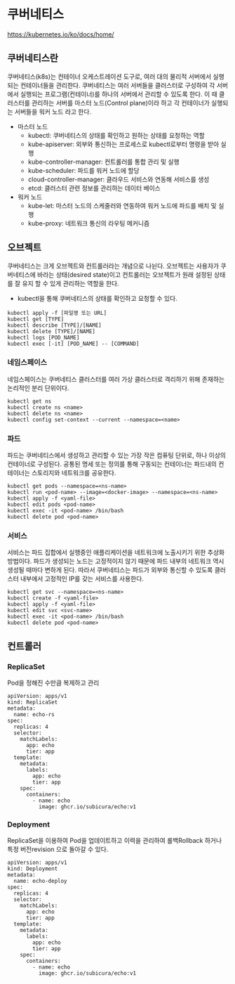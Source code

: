# 쿠버네티스
https://kubernetes.io/ko/docs/home/
## 쿠버네티스란
쿠버네티스(k8s)는 컨테이너 오케스트레이션 도구로, 여러 대의 물리적 서버에서 실행되는 컨테이너들을 관리한다.
쿠버네티스는 여러 서버들을 클러스터로 구성하여 각 서버에서 실행되는 프로그램(컨테이너)를 하나의 서버에서 관리할 수 있도록 한다.
이 때 클러스터를 관리하는 서버를 마스터 노드(Control plane)이라 하고 각 컨테이너가 실행되는 서버들을 워커 노드 라고 한다.
- 마스터 노드
    - kubectl: 쿠버네티스의 상태를 확인하고 원하는 상태를 요청하는 역할
    - kube-apiserver: 외부와 통신하는 프로세스로 kubectl로부터 명령을 받아 실행
    - kube-controller-manager: 컨트롤러를 통합 관리 및 실행
    - kube-scheduler: 파드를 워커 노드에 할당
    - cloud-controller-manager: 클라우드 서비스와 연동해 서비스를 생성
    - etcd: 클러스터 관련 정보를 관리하는 데이터 베이스
- 워커 노드
    - kube-let: 마스터 노드의 스케줄러와 연동하여 워커 노드에 파드를 배치 및 실행
    - kube-proxy: 네트워크 통신의 라우팅 메커니즘


## 오브젝트
쿠버네티스는 크게 오브젝트와 컨트롤러라는 개념으로 나뉜다.
오브젝트는 사용자가 쿠버네티스에 바라는 상태(desired state)이고 컨트롤러는 오브젝트가 원래 설정된 상태를 잘 유지 할 수 있게 관리하는 역할을 한다.

- kubectl을 통해 쿠버네티스의 상태를 확인하고 요청할 수 있다.
```
kubectl apply -f [파일명 또는 URL]
kubectl get [TYPE]
kubectl describe [TYPE]/[NAME]
kubectl delete [TYPE]/[NAME]
kubectl logs [POD_NAME]
kubectl exec [-it] [POD_NAME] -- [COMMAND]
```

### 네임스페이스
네임스페이스는 쿠버네티스 클러스터를 여러 가상 클러스터로 격리하기 위해 존재하는 논리적인 분리 단위이다.
```
kubectl get ns
kubectl create ns <name>
kubectl delete ns <name>
kubectl config set-context --current --namespace=<name>
```

### 파드
파드는 쿠버네티스에서 생성하고 관리할 수 있는 가장 작은 컴퓨팅 단위로, 하나 이상의 컨테이너로 구성된다.
공통된 명세 또는 정의를 통해 구동되는 컨테이너는 파드내의 컨테이너는 스토리지와 네트워크를 공유한다.
```
kubectl get pods --namespace=<ns-name>
kubectl run <pod-name> --image=<docker-image> --namespace=<ns-name>
kubectl apply -f <yaml-file>
kubectl edit pods <pod-name>
kubectl exec -it <pod-name> /bin/bash
kubectl delete pod <pod-name>
```

### 서비스
서비스는 파드 집합에서 실행중인 애플리케이션을 네트워크에 노출시키기 위한 추상화 방법이다.
파드가 생성되는 노드는 고정적이지 않기 때문에 파드 내부의 네트워크 역시 생성될 때마다 변하게 된다.
따라서 쿠버네티스는 파드가 외부와 통신할 수 있도록 클러스터 내부에서 고정적인 IP를 갖는 서비스를 사용한다.
```
kubectl get svc --namespace=<ns-name>
kubectl create -f <yaml-file>
kubectl apply -f <yaml-file>
kubectl edit svc <svc-name>
kubectl exec -it <pod-name> /bin/bash
kubectl delete pod <pod-name>
```

## 컨트롤러
### ReplicaSet
Pod을 정해진 수만큼 복제하고 관리
```
apiVersion: apps/v1
kind: ReplicaSet
metadata:
  name: echo-rs
spec:
  replicas: 4
  selector:
    matchLabels:
      app: echo
      tier: app
  template:
    metadata:
      labels:
        app: echo
        tier: app
    spec:
      containers:
        - name: echo
          image: ghcr.io/subicura/echo:v1
```
    

### Deployment
ReplicaSet을 이용하여 Pod을 업데이트하고 이력을 관리하여 롤백Rollback 하거나 특정 버전revision
으로 돌아갈 수 있다.
```
apiVersion: apps/v1
kind: Deployment
metadata:
  name: echo-deploy
spec:
  replicas: 4
  selector:
    matchLabels:
      app: echo
      tier: app
  template:
    metadata:
      labels:
        app: echo
        tier: app
    spec:
      containers:
        - name: echo
          image: ghcr.io/subicura/echo:v1
```